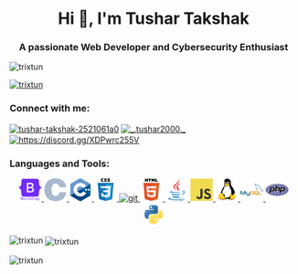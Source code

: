 <h1 align="center">Hi 👋, I'm Tushar Takshak</h1>
<h3 align="center">A passionate Web Developer and Cybersecurity Enthusiast</h3>

<p align="left"> <img src="https://komarev.com/ghpvc/?username=trixtun&label=Profile%20views&color=0e75b6&style=flat" alt="trixtun" /> </p>

<p align="left"> <a href="https://github.com/ryo-ma/github-profile-trophy"><img src="https://github-profile-trophy.vercel.app/?username=trixtun" alt="trixtun" /></a> </p>

<h3 align="left">Connect with me:</h3>
<p align="left">
<a href="https://linkedin.com/in/tushar-takshak-2521061a0" target="blank"><img align="center" src="https://cdn.jsdelivr.net/npm/simple-icons@3.0.1/icons/linkedin.svg" alt="tushar-takshak-2521061a0" height="30" width="40" /></a>
<a href="https://instagram.com/_.tushar2000._" target="blank"><img align="center" src="https://cdn.jsdelivr.net/npm/simple-icons@3.0.1/icons/instagram.svg" alt="_.tushar2000._" height="30" width="40" /></a>
<a href="https://discord.gg/https://discord.gg/XDPwrc255V" target="blank"><img align="center" src="https://cdn.jsdelivr.net/npm/simple-icons@3.0.1/icons/discord.svg" alt="https://discord.gg/XDPwrc255V" height="30" width="40" /></a>
</p>

<h3 align="left">Languages and Tools:</h3>
<p align="center"> <a href="https://getbootstrap.com" target="_blank"> <img src="https://raw.githubusercontent.com/devicons/devicon/master/icons/bootstrap/bootstrap-plain-wordmark.svg" alt="bootstrap" width="40" height="40"/> </a> <a href="https://www.cprogramming.com/" target="_blank"> <img src="https://raw.githubusercontent.com/devicons/devicon/master/icons/c/c-original.svg" alt="c" width="40" height="40"/> </a> <a href="https://www.w3schools.com/cpp/" target="_blank"> <img src="https://raw.githubusercontent.com/devicons/devicon/master/icons/cplusplus/cplusplus-original.svg" alt="cplusplus" width="40" height="40"/> </a> <a href="https://www.w3schools.com/css/" target="_blank"> <img src="https://raw.githubusercontent.com/devicons/devicon/master/icons/css3/css3-original-wordmark.svg" alt="css3" width="40" height="40"/> </a> <a href="https://git-scm.com/" target="_blank"> <img src="https://www.vectorlogo.zone/logos/git-scm/git-scm-icon.svg" alt="git" width="40" height="40"/> </a> <a href="https://www.w3.org/html/" target="_blank"> <img src="https://raw.githubusercontent.com/devicons/devicon/master/icons/html5/html5-original-wordmark.svg" alt="html5" width="40" height="40"/> </a> <a href="https://www.java.com" target="_blank"> <img src="https://raw.githubusercontent.com/devicons/devicon/master/icons/java/java-original.svg" alt="java" width="40" height="40"/> </a> <a href="https://developer.mozilla.org/en-US/docs/Web/JavaScript" target="_blank"> <img src="https://raw.githubusercontent.com/devicons/devicon/master/icons/javascript/javascript-original.svg" alt="javascript" width="40" height="40"/> </a> <a href="https://www.linux.org/" target="_blank"> <img src="https://raw.githubusercontent.com/devicons/devicon/master/icons/linux/linux-original.svg" alt="linux" width="40" height="40"/> </a> <a href="https://www.mysql.com/" target="_blank"> <img src="https://raw.githubusercontent.com/devicons/devicon/master/icons/mysql/mysql-original-wordmark.svg" alt="mysql" width="40" height="40"/> </a> <a href="https://www.php.net" target="_blank"> <img src="https://raw.githubusercontent.com/devicons/devicon/master/icons/php/php-original.svg" alt="php" width="40" height="40"/> </a> <a href="https://www.python.org" target="_blank"> <img src="https://raw.githubusercontent.com/devicons/devicon/master/icons/python/python-original.svg" alt="python" width="40" height="40"/> </a> </p>

<p><img align="left" src="https://github-readme-stats.vercel.app/api/top-langs?username=trixtun&show_icons=true&locale=en&layout=compact" alt="trixtun" /></p>

<p>&nbsp;<img align="center" src="https://github-readme-stats.vercel.app/api?username=trixtun&show_icons=true&locale=en" alt="trixtun" /></p>

<p><img align="center" src="https://github-readme-streak-stats.herokuapp.com/?user=trixtun&" alt="trixtun" /></p>
